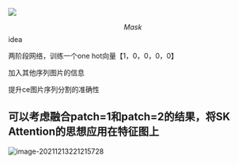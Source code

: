 ![](D:\document\postgraduate\note\pic\idea1.jpg)


$$
Mask
$$
idea

两阶段网络，训练一个one hot向量【1，0，0，0，0】

加入其他序列图片的信息

提升ce图片序列分割的准确性

## 可以考虑融合patch=1和patch=2的结果，将SK Attention的思想应用在特征图上

![image-20211213221215728](C:\Users\26583\AppData\Roaming\Typora\typora-user-images\image-20211213221215728.png)

